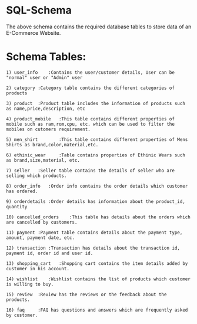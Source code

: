 # SQL-Schema

The above schema contains the required database tables to store data
of an E-Commerce Website.

# Schema Tables:
	1) user_info 	:Contains the user/customer details, User can be "normal" user or "Admin" user
	
	2) category	:Category table contains the different categories of products

	3) product	:Product table includes the information of products such as name,price,description, etc

	4) product_mobile	:This table contains different properties of mobile such as ram,rom,cpu, etc. which can be used to filter the mobiles on cutomers requirement. 

	5) men_shirt		:This table contains different properties of Mens Shirts as brand,color,material,etc.

	6) ethinic_wear		:Table contains properties of Ethinic Wears such as brand,size,material, etc. 	

	7) seller	:Seller table contains the details of seller who are selling which products.

	8) order_info	:Order info contains the order details which customer has ordered.

	9) orderdetails	:Order details has information about the product_id, quantity

	10) cancelled_orders	:This table has details about the orders which are cancelled by customers.

	11) payment	:Payment table contains details about the payment type, amount, payment date, etc.

	12) transaction	:Transaction has details about the transaction id, payment id, order id and user id.

	13) shopping_cart	:Shopping cart contains the item details added by customer in his account.

	14) wishlist	:Wishlist contains the list of products which customer is willing to buy.

	15) review	:Review has the reviews or the feedback about the products.
	
	16) faq		:FAQ has questions and answers which are frequently asked by customer.

